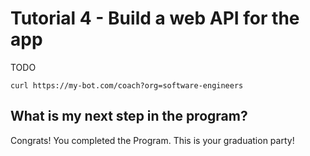 # Tutorial 4 - Build a web API for the app
TODO
```
curl https://my-bot.com/coach?org=software-engineers
```

## What is my next step in the program?
Congrats! You completed the Program. This is your graduation party!
